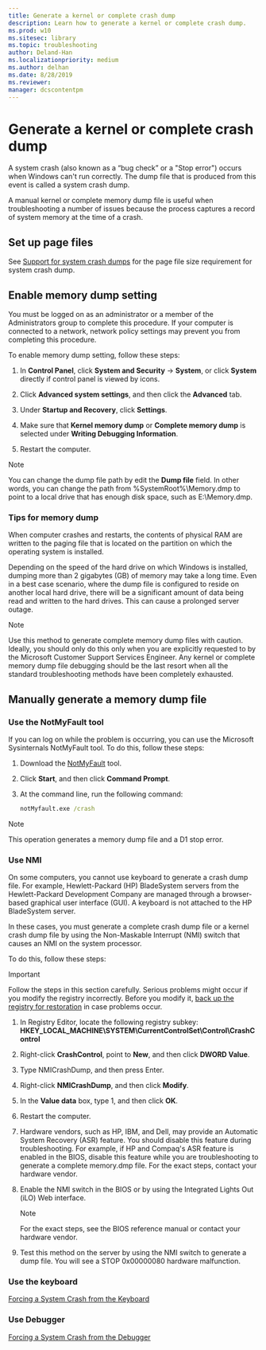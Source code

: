 ```yaml
---
title: Generate a kernel or complete crash dump
description: Learn how to generate a kernel or complete crash dump.
ms.prod: w10
ms.sitesec: library
ms.topic: troubleshooting
author: Deland-Han
ms.localizationpriority: medium
ms.author: delhan
ms.date: 8/28/2019
ms.reviewer: 
manager: dcscontentpm
---
```


# Generate a kernel or complete crash dump 

A system crash (also known as a “bug check” or a "Stop error") occurs when Windows can't run correctly. The dump file that is produced from this event is called a system crash dump.

A manual kernel or complete memory dump file is useful when troubleshooting a number of issues because the process captures a record of system memory at the time of a crash.

## Set up page files

See [Support for system crash dumps](determine-appropriate-page-file-size.md#support-for-system-crash-dumps) for the page file size requirement for system crash dump.

## Enable memory dump setting

You must be logged on as an administrator or a member of the Administrators group to complete this procedure. If your computer is connected to a network, network policy settings may prevent you from completing this procedure.

To enable memory dump setting, follow these steps:

1. In **Control Panel**, click **System and Security** -> **System**, or click **System** directly if control panel is viewed by icons.

2. Click **Advanced system settings**, and then click the **Advanced** tab.

3. Under **Startup and Recovery**, click **Settings**.

4. Make sure that **Kernel memory dump** or **Complete memory dump** is selected under **Writing Debugging Information**.

5. Restart the computer.

>[!Note]
> You can change the dump file path by edit the **Dump file** field. In other words, you can change the path from %SystemRoot%\Memory.dmp to point to a local drive that has enough disk space, such as E:\Memory.dmp. 

### Tips for memory dump

When computer crashes and restarts, the contents of physical RAM are written to the paging file that is located on the partition on which the operating system is installed.

Depending on the speed of the hard drive on which Windows is installed, dumping more than 2 gigabytes (GB) of memory may take a long time. Even in a best case scenario, where the dump file is configured to reside on another local hard drive, there will be a significant amount of data being read and written to the hard drives. This can cause a prolonged server outage.

>[!Note]
>Use this method to generate complete memory dump files with caution. Ideally, you should only do this only when you are explicitly requested to by the Microsoft Customer Support Services Engineer. Any kernel or complete memory dump file debugging should be the last resort when all the standard troubleshooting methods have been completely exhausted.

## Manually generate a memory dump file

### Use the NotMyFault tool

If you can log on while the problem is occurring, you can use the Microsoft Sysinternals NotMyFault tool. To do this, follow these steps:

1. Download the [NotMyFault](https://download.sysinternals.com/files/NotMyFault.zip) tool.

2. Click **Start**, and then click **Command Prompt**.
3. At the command line, run the following command:

   ```cmd
   notMyfault.exe /crash
   ```

>[!Note]
>This operation generates a memory dump file and a D1 stop error.

### Use NMI

On some computers, you cannot use keyboard to generate a crash dump file. For example, Hewlett-Packard (HP) BladeSystem servers from the Hewlett-Packard Development Company are managed through a browser-based graphical user interface (GUI). A keyboard is not attached to the HP BladeSystem server.

In these cases, you must generate a complete crash dump file or a kernel crash dump file by using the Non-Maskable Interrupt (NMI) switch that causes an NMI on the system processor. 

To do this, follow these steps:

> [!IMPORTANT]  
> Follow the steps in this section carefully. Serious problems might occur if you modify the registry incorrectly. Before you modify it, [back up the registry for restoration](https://support.microsoft.com/help/322756) in case problems occur.

1. In Registry Editor, locate the following registry subkey:
   **HKEY_LOCAL_MACHINE\SYSTEM\CurrentControlSet\Control\CrashControl**

2. Right-click **CrashControl**, point to **New**, and then click **DWORD Value**.

3. Type NMICrashDump, and then press Enter.

4. Right-click **NMICrashDump**, and then click **Modify**.

5. In the **Value data** box, type 1, and then click **OK**.

6. Restart the computer.

7. Hardware vendors, such as HP, IBM, and Dell, may provide an Automatic System Recovery (ASR) feature. You should disable this feature during troubleshooting. For example, if HP and Compaq's ASR feature is enabled in the BIOS, disable this feature while you are troubleshooting to generate a complete memory.dmp file. For the exact steps, contact your hardware vendor.

8. Enable the NMI switch in the BIOS or by using the Integrated Lights Out (iLO) Web interface. 

   >[!Note]
   >For the exact steps, see the BIOS reference manual or contact your hardware vendor.

9. Test this method on the server by using the NMI switch to generate a dump file. You will see a STOP 0x00000080 hardware malfunction.

### Use the keyboard

[Forcing a System Crash from the Keyboard](https://docs.microsoft.com/en-us/windows-hardware/drivers/debugger/forcing-a-system-crash-from-the-keyboard)

### Use Debugger

[Forcing a System Crash from the Debugger](https://docs.microsoft.com/en-us/windows-hardware/drivers/debugger/forcing-a-system-crash-from-the-debugger)
